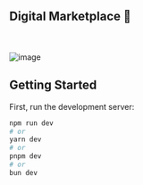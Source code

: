 ## Digital Marketplace 👋

<br><br>
![image](https://github.com/shaman-004/DigitalMarketplace/assets/93532515/0ee189c7-8346-44b3-b268-4c7991bb2b37)



## Getting Started

First, run the development server:

```bash
npm run dev
# or
yarn dev
# or
pnpm dev
# or
bun dev
```

